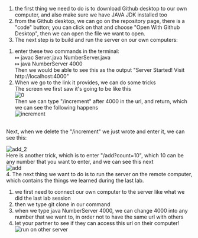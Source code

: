 1. the first thing we need to do is to download Github desktop to our own computer, and also make sure we have JAVA JDK installed too<br />
2. from the Github desktop, we can go on the repository page, there is a "code" button; you can click on that and choose "Open With Github Desktop", 
then we can open the file we want to open.<br />
3. The next step is to build and run the server on our own computers:<br />
1) enter these two commands in the terminal:<br /> ⤇ javac Server.java NumberServer.java<br />⤇ java NumberServer 4000<br />Then we would be able to see 
this as the output "Server Started! Visit http://localhost:4000"<br />
2) When we go to the link it provides, we can do some tricks<br />
The screen we first saw it's going to be like this<br />![0](https://user-images.githubusercontent.com/122485099/213314216-915e6f08-e4c8-4287-b498-e1846437a479.jpg)<br />
Then we can type "/increment" after 4000 in the url, and return, which we can see the following happens<br />
![increment](https://user-images.githubusercontent.com/122485099/213314462-4d6b01c8-bd8a-480f-b0c2-184ec3eef41d.jpg)
<br />
Next, when we delete the "/increment" we just wrote and enter it, we can see this: <br />

![add_2](https://user-images.githubusercontent.com/122485099/213314622-dfacc74b-6fb6-410e-822d-36cd2037bea4.jpg)
<br />
Here is another trick, which is to enter "/add?count=10", which 10 can be any number that you want to enter, and we can see this next<br />
![add](https://user-images.githubusercontent.com/122485099/213314838-2b640a04-19e5-446d-b236-492fb9eb45d9.jpg)<br />
4. The next thing we want to do is to run the server on the remote computer, which contains the things we learned during the last lab. <br />
  1) we first need to connect our own computer to the server like what we did the last lab session<br />
  2) then we type git clone <your-repository-url-for-your-fork> in our command
  3) when we type java NumberServer 4000, we can change 4000 into any number that we want to, in order not to have the same url with others <br />
  4) let your partner to see if they can access this url on their computer!<br />![run on other server](https://user-images.githubusercontent.com/122485099/213316105-215b0860-7b3a-4b47-bd33-35db164b24ae.jpg)

  
